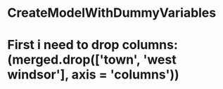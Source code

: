 # CreateModelWithDummyVariables
# First i need to drop columns: (merged.drop(['town', 'west windsor'], axis = 'columns'))
